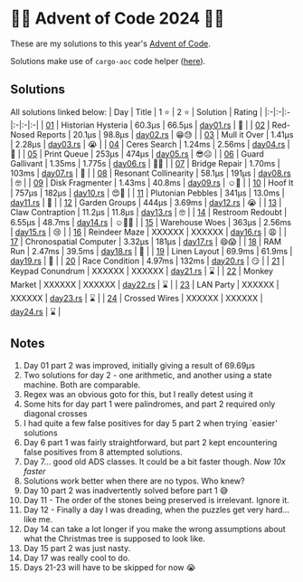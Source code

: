 # :gift::christmas_tree: Advent of Code 2024 :christmas_tree::sparkles:

These are my solutions to this year's [Advent of Code](https://adventofcode.com/2024/).

Solutions make use of `cargo-aoc` code helper ([here](https://github.com/gobanos/cargo-aoc)).

## Solutions

All solutions linked below:
| Day | Title | 1 :star: | 2 :star: | Solution | Rating |
|:-|:-|:-|:-|:-|:-|
| [01](https://adventofcode.com/2024/day/1)  | Historian Hysteria              | 60.3µs | 66.5µs | [day01.rs](./src/day01.rs) | :christmas_tree: |
| [02](https://adventofcode.com/2024/day/2)  | Red-Nosed Reports               | 20.1µs | 98.8µs | [day02.rs](./src/day02.rs) | :grin::sweat:    |
| [03](https://adventofcode.com/2024/day/3)  | Mull it Over                    | 1.41µs | 2.28µs | [day03.rs](./src/day03.rs) | :sob:            |
| [04](https://adventofcode.com/2024/day/4)  | Ceres Search                    | 1.24ms | 2.56ms | [day04.rs](./src/day04.rs) | :woozy_face:     |
| [05](https://adventofcode.com/2024/day/5)  | Print Queue                     | 253µs  | 474µs  | [day05.rs](./src/day05.rs) | :sunglasses::frowning_face: |
| [06](https://adventofcode.com/2024/day/6)  | Guard Gallivant                 | 1.35ms | 1.775s | [day06.rs](./src/day06.rs) | :hugs::cursing_face:        |
| [07](https://adventofcode.com/2024/day/7)  | Bridge Repair                   | 1.70ms | 103ms  | [day07.rs](./src/day07.rs) | :smiling_face_with_three_hearts: |
| [08](https://adventofcode.com/2024/day/8)  | Resonant Collinearity           | 58.1µs | 191µs  | [day08.rs](./src/day08.rs) | :nerd_face:      |
| [09](https://adventofcode.com/2024/day/9)  | Disk Fragmenter                 | 1.43ms | 40.8ms | [day09.rs](./src/day09.rs) | :relaxed::woozy_face: |
| [10](https://adventofcode.com/2024/day/10) | Hoof It                         | 757µs  | 182µs  | [day10.rs](./src/day10.rs) | :heart_eyes::partying_face: |
| [11](https://adventofcode.com/2024/day/11) | Plutonian Pebbles               | 341µs  | 13.0ms | [day11.rs](./src/day11.rs) | :cursing_face:   |
| [12](https://adventofcode.com/2024/day/12) | Garden Groups                   | 444µs  | 3.69ms | [day12.rs](./src/day12.rs) | :sob:            |
| [13](https://adventofcode.com/2024/day/13) | Claw Contraption                | 11.2µs | 11.8µs | [day13.rs](./src/day13.rs) | :nerd_face:      |
| [14](https://adventofcode.com/2024/day/14) | Restroom Redoubt                | 6.55µs | 48.7ms | [day14.rs](./src/day14.rs) | :relaxed::face_with_spiral_eyes: |
| [15](https://adventofcode.com/2024/day/15) | Warehouse Woes                  | 363µs  | 2.56ms | [day15.rs](./src/day15.rs) | :cry:            |
| [16](https://adventofcode.com/2024/day/16) | Reindeer Maze                   | XXXXXX | XXXXXX | [day16.rs](./src/day16.rs) | :weary:          |
| [17](https://adventofcode.com/2024/day/17) | Chronospatial Computer          | 3.32µs | 181µs  | [day17.rs](./src/day17.rs) | :smile::scream:  |
| [18](https://adventofcode.com/2024/day/18) | RAM Run                         | 2.47ms | 39.5ms | [day18.rs](./src/day18.rs) | :zany_face:      |
| [19](https://adventofcode.com/2024/day/19) | Linen Layout                    | 69.9ms | 61.9ms | [day19.rs](./src/day19.rs) | :thinking:       |
| [20](https://adventofcode.com/2024/day/20) | Race Condition                  | 4.97ms | 132ms  | [day20.rs](./src/day20.rs) | :smirk:          |
| [21](https://adventofcode.com/2024/day/21) | Keypad Conundrum                | XXXXXX | XXXXXX | [day21.rs](./src/day21.rs) | :hourglass:      |
| [22](https://adventofcode.com/2024/day/22) | Monkey Market                   | XXXXXX | XXXXXX | [day22.rs](./src/day22.rs) | :hourglass:      |
| [23](https://adventofcode.com/2024/day/23) | LAN Party                       | XXXXXX | XXXXXX | [day23.rs](./src/day23.rs) | :hourglass:      |
| [24](https://adventofcode.com/2024/day/24) | Crossed Wires                   | XXXXXX | XXXXXX | [day24.rs](./src/day24.rs) | :hourglass:      |

## Notes
1. Day 01 part 2 was improved, initially giving a result of 69.69µs
2. Two solutions for day 2 - one arithmetic, and another using a state machine. Both are comparable.
3. Regex was an obvious goto for this, but I really detest using it
4. Some hits for day part 1 were palindromes, and part 2 required only diagonal crosses
5. I had quite a few false positives for day 5 part 2 when trying `easier' solutions
6. Day 6 part 1 was fairly straightforward, but part 2 kept encountering false positives from 8 attempted solutions.
7. Day 7... good old ADS classes. It could be a bit faster though. *Now 10x faster*
8. Solutions work better when there are no typos. Who knew?
9. Day 10 part 2 was inadvertently solved before part 1 :sweat_smile:
10. Day 11 - The order of the stones being preserved is irrelevant. Ignore it.
11. Day 12 - Finally a day I was dreading, when the puzzles get very hard... like me.
12. Day 14 can take a lot longer if you make the wrong assumptions about what the Christmas tree is supposed to look like.
13. Day 15 part 2 was just nasty.
14. Day 17 was really cool to do.
15. Days 21-23 will have to be skipped for now :sob: